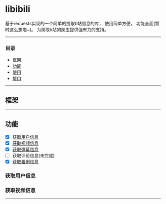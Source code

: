 # libibili
基于requests实现的一个简单的提取b站信息的库， 使用简单方便， 功能全面(暂时这么想啦~)。 为爬取b站的爬虫提供强有力的支持。

-------------

### 目录

- [框架](#框架)
- [功能](#功能)
- [使用]()
- [接口]()

----

## 框架



------------------------------

## 功能

- [x] [获取用户信息](#获取用户信息)
- [x] [获取视频信息](#获取视频信息)
- [x] [获取弹幕信息](#获取弹幕信息)
- [ ] 获取评论信息(未完成)
- [x] [获取番剧信息](#获取番剧信息)

### 获取用户信息



### 获取视频信息

---------







